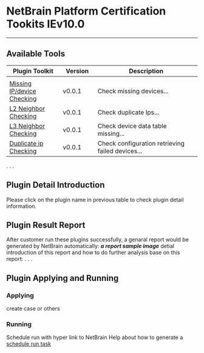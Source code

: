 # NetBrain Platform Certification Tookits IEv10.0

<hr></hr>

## Available Tools

|**Plugin Toolkit**|**Version**|**Description**|
|------|------|------|
|<img width=100/>|<img width=100/>|<img width=500/>|
|[Missing IP/device Checking](#Plugin1) | v0.0.1  | Check missing devices...  |
|[L2 Neighbor Checking](#Plugin2) | v0.0.1  | Check duplicate Ips...  |
|[L3 Neighbor Checking](#Plugin3) | v0.0.1  | Check device data table missing...  |
|[Duplicate ip Checking](#Plugin4) | v0.0.1  | Check configuration retrieving failed devices... |
.
.
.


## Plugin Detail Introduction
Please click on the plugin name in previous table to check plugin detail information.

## Plugin Result Report

After customer run these plugins successfully, a genaral report would be generated by NetBrain automatically:
***a report sample image***
detial introduction of this report and how to do further analysis base on this report:
.
.
.


## Plugin Applying and Running

### Applying

create case or others

### Running

Schedule run with hyper link to NetBrain Help about how to generate a [schedule run task](https://www.netbraintech.com/docs/ie80/help/index.html?executing-plugins.htm)
